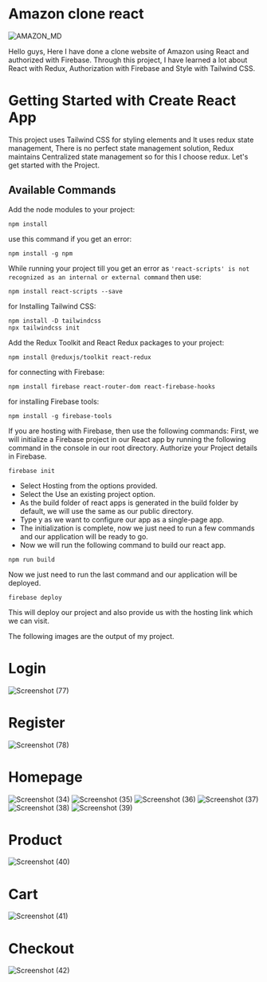 # Amazon clone react
![AMAZON_MD](https://github.com/Arun100203/Amazon_clone_react/assets/108601293/7e01ad5f-486a-4962-a598-6fa5f12dd72c)

Hello guys, Here I have done a clone website of Amazon using React and authorized with Firebase. Through this project, I have learned a lot about React with Redux,
Authorization with Firebase and Style with Tailwind CSS.

# Getting Started with Create React App
This project uses Tailwind CSS for styling elements and It uses redux state management, There is no perfect state management solution, Redux maintains Centralized state management
so for this I choose redux. Let's get started with the Project.

## Available Commands
Add the node modules to your project:
```
npm install
```

use this command if you get an error:
```
npm install -g npm
```

While running your project till you get an error as `'react-scripts' is not recognized as an internal or external command`
then use:
```
npm install react-scripts --save
```

for Installing Tailwind CSS:
```
npm install -D tailwindcss
npx tailwindcss init
```

Add the Redux Toolkit and React Redux packages to your project:
```
npm install @reduxjs/toolkit react-redux
```
for connecting with Firebase:
```
npm install firebase react-router-dom react-firebase-hooks
```
for installing Firebase tools:
```
npm install -g firebase-tools
```
If you are hosting with Firebase, then use the following commands:
First, we will initialize a Firebase project in our React app by running the following command in the console in our root directory.
Authorize your Project details in Firebase.
```
firebase init
```

* Select Hosting from the options provided.
* Select the Use an existing project option.
* As the build folder of react apps is generated in the build folder by default, we will use the same as our public directory.
* Type y as we want to configure our app as a single-page app.
* The initialization is complete, now we just need to run a few commands and our application will be ready to go.
* Now we will run the following command to build our react app.

```
npm run build
```
Now we just need to run the last command and our application will be deployed.

```
firebase deploy
```
This will deploy our project and also provide us with the hosting link which we can visit.


 The following images are the output of my project.
 # Login 
![Screenshot (77)](https://github.com/Arun100203/Amazon_clone_react/assets/108601293/35c95428-15ca-40a5-ba1b-45dfe7d8df1b)

# Register
![Screenshot (78)](https://github.com/Arun100203/Amazon_clone_react/assets/108601293/ccb36d1a-ea59-4deb-8b12-0b3d983cf086)

# Homepage
![Screenshot (34)](https://github.com/Arun100203/Amazon_clone_react/assets/108601293/7788d9fc-f6d2-4b1e-b97e-05eac18a5c4a)
![Screenshot (35)](https://github.com/Arun100203/Amazon_clone_react/assets/108601293/3a2af265-59c4-46b7-aa54-69c8e1d43bc5)
![Screenshot (36)](https://github.com/Arun100203/Amazon_clone_react/assets/108601293/8a93d79c-420e-4f32-bb42-64115705ccc3)
![Screenshot (37)](https://github.com/Arun100203/Amazon_clone_react/assets/108601293/fc234142-e59f-4d12-92fe-f82815738c2a)
![Screenshot (38)](https://github.com/Arun100203/Amazon_clone_react/assets/108601293/1464c80b-ab10-42d3-8a10-f9fa69daea74)
![Screenshot (39)](https://github.com/Arun100203/Amazon_clone_react/assets/108601293/750b35ed-26f8-45f5-b6d4-63222c8f74bc)
# Product 
![Screenshot (40)](https://github.com/Arun100203/Amazon_clone_react/assets/108601293/7a92c672-f476-4bdf-89e3-ce735455a158)
# Cart 
![Screenshot (41)](https://github.com/Arun100203/Amazon_clone_react/assets/108601293/34080121-d568-4b68-a43c-1fbb1221f5fa)
# Checkout
![Screenshot (42)](https://github.com/Arun100203/Amazon_clone_react/assets/108601293/8b2d262e-8c2a-4d58-87c8-e3a5f6040e51)


